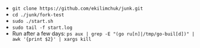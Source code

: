 - ```git clone https://github.com/ekilimchuk/junk.git```
- ```cd ./junk/fork-test```
- ```sudo ./start.sh```
- ```sudo tail -f start.log```
- Run after a few days: ```ps aux | grep -E "(go ru[n]|/tmp/go-buil[d])" | awk '{print $2}' | xargs kill```

